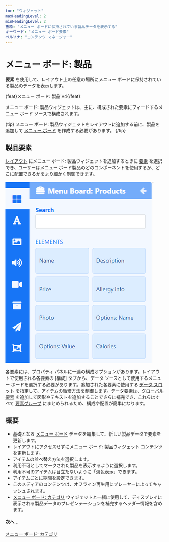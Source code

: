 ```yaml
---
toc: "ウィジェット"
maxHeadingLevel: 2
minHeadingLevel: 2
抜粋: "メニュー ボードに保持されている製品データを表示する"
キーワード: "メニュー ボード要素"
ペルソナ: "コンテンツ マネージャー"
---
```


# メニュー ボード: 製品

**要素** を使用して、レイアウト上の任意の場所にメニュー ボードに保持されている製品のデータを表示します。

{feat}メニュー ボード: 製品|v4{/feat}

メニュー ボード: 製品ウィジェットは、主に、構成された要素にフィードするメニュー ボード ソースで構成されます。

{tip}
メニュー ボード: 製品ウィジェットをレイアウトに追加する前に、製品を追加して [メニュー ボード](media_menuboards.html) を作成する必要があります。
{/tip}

## 製品要素

[レイアウト](layouts_editor.html) にメニュー ボード: 製品ウィジェットを追加するときに [要素](layouts_editor#content-data-widgets-and-elements) を選択でき、ユーザーはメニュー ボード製品のどのコンポーネントを使用するか、どこに配置できるかをより細かく制御できます。

![製品要素](img/v4_media_modules_product_elements.png)

各要素には、プロパティ パネルに一連の構成オプションがあります。レイアウトで使用される各要素の [構成] タブから、データ ソースとして使用するメニュー ボードを選択する必要があります。追加された各要素に使用する [データ スロット](layouts_editor.html#content-data-slots) を指定して、アイテムの循環方法を制御します。データ要素は、[グローバル要素](layouts_editor.html#content-global-elements) を追加して図形やテキストを追加することでさらに補完でき、これらはすべて [要素グループ](layouts_editor.html#content-grouping-elements) にまとめられるため、構成や配置が簡単になります。

## 概要

- 基礎となる [メニュー ボード](media_menuboards.html#content-create-and-configure-categories) データを編集して、新しい製品データで要素を更新します。
- レイアウトにアクセスせずにメニュー ボード: 製品ウィジェット コンテンツを更新します。
- アイテムの並べ替え方法を選択します。
- 利用不可としてマークされた製品を表示するように選択します。
- 利用不可のアイテムは目立たないように「淡色表示」できます。
- アイテムごとに期間を設定できます。
- このメディアのコンテンツは、オフライン再生用にプレーヤーによってキャッシュされます。
- [メニュー ボード: カテゴリ](media_module_menuboards_category.html) ウィジェットと一緒に使用して、ディスプレイに表示される製品データのプレゼンテーションを補完するヘッダー情報を含めます。

#### 次へ...

[メニュー ボード: カテゴリ](media_module_menuboards_category.html)